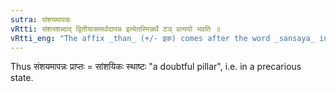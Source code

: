 ```yaml
---
sutra: संशयमापन्नः
vRtti: संशयशब्दाद् द्वितीयासमर्थादापन्न इत्येतस्मिन्नर्थे ठञ् प्रत्ययो भवति ॥
vRtti_eng: "The affix _than_ (+/- इक) comes after the word _sansaya_ in the accusative construction, the sense being "fallen into this, or thrown into it"."
---
```

Thus संशयमापन्नः प्राप्तः = सांशयिकः स्थाष्टः "a doubtful pillar", i.e. in a precarious state.
